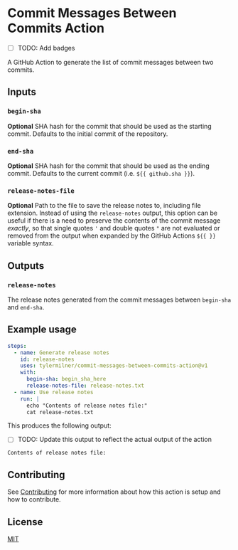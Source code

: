 # Commit Messages Between Commits Action

- [ ] TODO: Add badges

A GitHub Action to generate the list of commit messages between two commits.

## Inputs

### `begin-sha`

**Optional** SHA hash for the commit that should be used as the starting
commit. Defaults to the initial commit of the repository.

### `end-sha`

**Optional** SHA hash for the commit that should be used as the ending commit.
Defaults to the current commit (i.e. `${{ github.sha }}`).

### `release-notes-file`

**Optional** Path to the file to save the release notes to, including file
extension. Instead of using the `release-notes` output,
this option can be useful if there is a need to preserve the contents of the
commit message _exactly_, so that single quotes `'`
and double quotes `"` are not evaluated or removed from the output when
expanded by the GitHub Actions `${{ }}` variable syntax.

## Outputs

### `release-notes`

The release notes generated from the commit messages between `begin-sha` and `end-sha`.

## Example usage

```yaml
steps:
  - name: Generate release notes
    id: release-notes
    uses: tylermilner/commit-messages-between-commits-action@v1
    with:
      begin-sha: begin_sha_here
      release-notes-file: release-notes.txt
  - name: Use release notes
    run: |
      echo "Contents of release notes file:"
      cat release-notes.txt
```

This produces the following output:

- [ ] TODO: Update this output to reflect the actual output of the action

```console
Contents of release notes file:
```

## Contributing

See [Contributing](CONTRIBUTING.md) for more information about how this action
is setup and how to contribute.

## License

[MIT](LICENSE)
